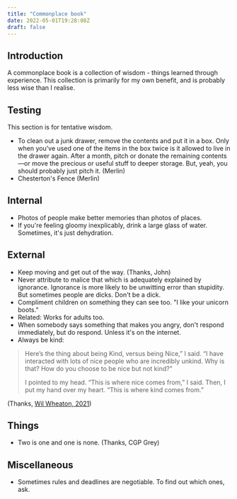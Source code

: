```yaml
---
title: "Commonplace book"
date: 2022-05-01T19:28:08Z
draft: false
---
```


## Introduction

A commonplace book is a collection of wisdom - things learned through experience. This collection is primarily for my own benefit, and is probably less wise than I realise.

## Testing

This section is for tentative wisdom.

* To clean out a junk drawer, remove the contents and put it in a box. Only when you've used one of the items in the box twice is it allowed to live in the drawer again. After a month, pitch or donate the remaining contents—or move the precious or useful stuff to deeper storage. But, yeah, you should probably just pitch it. (Merlin)
* Chesterton's Fence (Merlin)

## Internal

* Photos of people make better memories than photos of places.
* If you're feeling gloomy inexplicably, drink a large glass of water. Sometimes, it's just dehydration.

## External

* Keep moving and get out of the way. (Thanks, John)
* Never attribute to malice that which is adequately explained by ignorance. Ignorance is more likely to be unwitting error than stupidity. But sometimes people are dicks. Don't be a dick.
* Compliment children on something they can see too. "I like your unicorn boots."
* Related: Works for adults too.
* When somebody says something that makes you angry, don't respond immediately, but do respond. Unless it's on the internet.
* Always be kind:

> Here’s the thing about being Kind, versus being Nice,” I said. “I have interacted with lots of nice people who are incredibly unkind. Why is that? How do you choose to be nice but not kind?”
>
> I pointed to my head. “This is where nice comes from,” I said. Then, I put my hand over my heart. “This is where kind comes from.”

(Thanks, [Wil Wheaton, 2021](https://wilwheaton.net/2021/11/whenever-possible-be-the-person-you-needed-in-your-life/))

## Things

* Two is one and one is none. (Thanks, CGP Grey)

## Miscellaneous

* Sometimes rules and deadlines are negotiable. To find out which ones, ask.
